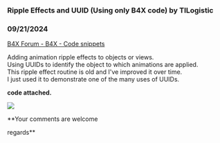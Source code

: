 ###  Ripple Effects and UUID (Using only B4X code) by TILogistic
### 09/21/2024
[B4X Forum - B4X - Code snippets](https://www.b4x.com/android/forum/threads/163219/)

Adding animation ripple effects to objects or views.  
Using UUIDs to identify the object to which animations are applied.  
This ripple effect routine is old and I've improved it over time.  
I just used it to demonstrate one of the many uses of UUIDs.  
  
**code attached.**  
  
![](https://www.b4x.com/android/forum/attachments/157176)  
  
**Your comments are welcome  
  
regards**